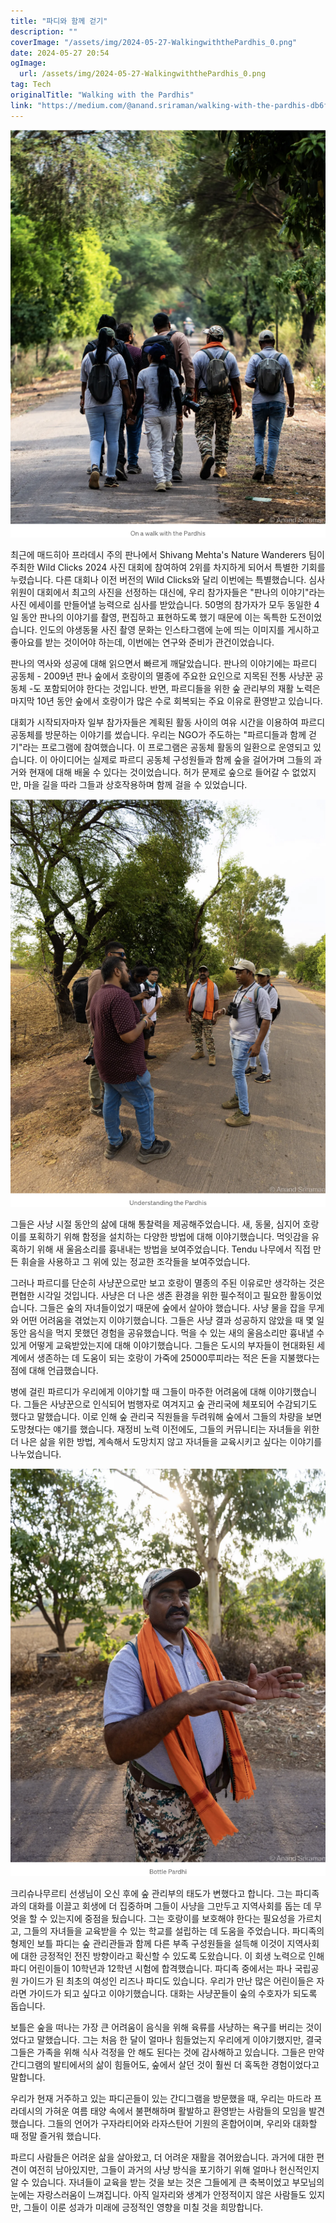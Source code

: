 ```yaml
---
title: "파디와 함께 걷기"
description: ""
coverImage: "/assets/img/2024-05-27-WalkingwiththePardhis_0.png"
date: 2024-05-27 20:54
ogImage: 
  url: /assets/img/2024-05-27-WalkingwiththePardhis_0.png
tag: Tech
originalTitle: "Walking with the Pardhis"
link: "https://medium.com/@anand.sriraman/walking-with-the-pardhis-db6f2106093f"
---
```



![Walking with the Pardhis](/assets/img/2024-05-27-WalkingwiththePardhis_0.png)

최근에 매드히아 프라데시 주의 판나에서 Shivang Mehta's Nature Wanderers 팀이 주최한 Wild Clicks 2024 사진 대회에 참여하여 2위를 차지하게 되어서 특별한 기회를 누렸습니다. 다른 대회나 이전 버전의 Wild Clicks와 달리 이번에는 특별했습니다. 심사위원이 대회에서 최고의 사진을 선정하는 대신에, 우리 참가자들은 "판나의 이야기"라는 사진 에세이를 만들어낼 능력으로 심사를 받았습니다. 50명의 참가자가 모두 동일한 4일 동안 판나의 이야기를 촬영, 편집하고 표현하도록 했기 때문에 이는 독특한 도전이었습니다. 인도의 야생동물 사진 촬영 문화는 인스타그램에 눈에 띄는 이미지를 게시하고 좋아요를 받는 것이어야 하는데, 이번에는 연구와 준비가 관건이었습니다.

판나의 역사와 성공에 대해 읽으면서 빠르게 깨달았습니다. 판나의 이야기에는 파르디 공동체 - 2009년 판나 숲에서 호랑이의 멸종에 주요한 요인으로 지목된 전통 사냥꾼 공동체 -도 포함되어야 한다는 것입니다. 반면, 파르디들을 위한 숲 관리부의 재활 노력은 마지막 10년 동안 숲에서 호랑이가 많은 수로 회복되는 주요 이유로 환영받고 있습니다.

대회가 시작되자마자 일부 참가자들은 계획된 활동 사이의 여유 시간을 이용하여 파르디 공동체를 방문하는 이야기를 썼습니다. 우리는 NGO가 주도하는 "파르디들과 함께 걷기"라는 프로그램에 참여했습니다. 이 프로그램은 공동체 활동의 일환으로 운영되고 있습니다. 이 아이디어는 실제로 파르디 공동체 구성원들과 함께 숲을 걸어가며 그들의 과거와 현재에 대해 배울 수 있다는 것이었습니다. 허가 문제로 숲으로 들어갈 수 없었지만, 마을 길을 따라 그들과 상호작용하며 함께 걸을 수 있었습니다.

<div class="content-ad"></div>

![WalkingwiththePardhis_1.png](/assets/img/2024-05-27-WalkingwiththePardhis_1.png)

그들은 사냥 시절 동안의 삶에 대해 통찰력을 제공해주었습니다. 새, 동물, 심지어 호랑이를 포획하기 위해 함정을 설치하는 다양한 방법에 대해 이야기했습니다. 먹잇감을 유혹하기 위해 새 울음소리를 흉내내는 방법을 보여주었습니다. Tendu 나무에서 직접 만든 휘슬을 사용하고 그 위에 있는 정교한 조각들을 보여주었습니다.

그러나 파르디를 단순히 사냥꾼으로만 보고 호랑이 멸종의 주된 이유로만 생각하는 것은 편협한 시각일 것입니다. 사냥은 더 나은 생존 환경을 위한 필수적이고 필요한 활동이었습니다. 그들은 숲의 자녀들이었기 때문에 숲에서 살아야 했습니다. 사냥 물을 잡을 무게와 어떤 어려움을 겪었는지 이야기했습니다. 그들은 사냥 결과 성공하지 않았을 때 몇 일 동안 음식을 먹지 못했던 경험을 공유했습니다. 먹을 수 있는 새의 울음소리만 흉내낼 수 있게 어떻게 교육받았는지에 대해 이야기했습니다. 그들은 도시의 부자들이 현대화된 세계에서 생존하는 데 도움이 되는 호랑이 가죽에 25000루피라는 적은 돈을 지불했다는 점에 대해 언급했습니다.

병에 걸린 파르디가 우리에게 이야기할 때 그들이 마주한 어려움에 대해 이야기했습니다. 그들은 사냥꾼으로 인식되어 범행자로 여겨지고 숲 관리국에 체포되어 수감되기도 했다고 말했습니다. 이로 인해 숲 관리국 직원들을 두려워해 숲에서 그들의 차량을 보면 도망쳤다는 얘기를 했습니다. 재정비 노력 이전에도, 그들의 커뮤니티는 자녀들을 위한 더 나은 삶을 위한 방법, 계속해서 도망치지 않고 자녀들을 교육시키고 싶다는 이야기를 나누었습니다.

<div class="content-ad"></div>

<img src="/assets/img/2024-05-27-WalkingwiththePardhis_2.png" />

크리슈나무르티 선생님이 오신 후에 숲 관리부의 태도가 변했다고 합니다. 그는 파디족과의 대화를 이끌고 회생에 더 집중하며 그들이 사냥을 그만두고 지역사회를 돕는 데 무엇을 할 수 있는지에 중점을 뒀습니다. 그는 호랑이를 보호해야 한다는 필요성을 가르치고, 그들의 자녀들을 교육받을 수 있는 학교를 설립하는 데 도움을 주었습니다. 파디족의 형제인 보틀 파디는 숲 관리관들과 함께 다른 부족 구성원들을 설득해 이것이 지역사회에 대한 긍정적인 전진 방향이라고 확신할 수 있도록 도왔습니다. 이 회생 노력으로 인해 파디 어린이들이 10학년과 12학년 시험에 합격했습니다. 파디족 중에서는 파나 국립공원 가이드가 된 최초의 여성인 리즈나 파디도 있습니다. 우리가 만난 많은 어린이들은 자라면 가이드가 되고 싶다고 이야기했습니다. 대화는 사냥꾼들이 숲의 수호자가 되도록 돕습니다.

보틀은 숲을 떠나는 가장 큰 어려움이 음식을 위해 육류를 사냥하는 욕구를 버리는 것이었다고 말했습니다. 그는 처음 한 달이 얼마나 힘들었는지 우리에게 이야기했지만, 결국 그들은 가족을 위해 식사 걱정을 안 해도 된다는 것에 감사해하고 있습니다. 그들은 만약 간디그램의 발티에서의 삶이 힘들어도, 숲에서 살던 것이 훨씬 더 혹독한 경험이었다고 말합니다.

우리가 현재 거주하고 있는 파디곤들이 있는 간디그램을 방문했을 때, 우리는 마드라 프라데시의 가혀운 여름 태양 속에서 불편해하며 활발하고 환영받는 사람들의 모임을 발견했습니다. 그들의 언어가 구자라티어와 라자스탄어 기원의 혼합어이며, 우리와 대화할 때 정말 즐거워 했습니다.

<div class="content-ad"></div>

파르디 사람들은 어려운 삶을 살아왔고, 더 어려운 재활을 겪어왔습니다. 과거에 대한 편견이 여전히 남아있지만, 그들이 과거의 사냥 방식을 포기하기 위해 얼마나 헌신적인지 알 수 있습니다. 자녀들이 교육을 받는 것을 보는 것은 그들에게 큰 축복이었고 부모님의 눈에는 자랑스러움이 느껴집니다. 아직 일자리와 생계가 안정적이지 않은 사람들도 있지만, 그들이 이룬 성과가 미래에 긍정적인 영향을 미칠 것을 희망합니다.